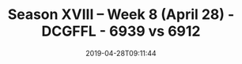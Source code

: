 ---
title: Season XVIII – Week 8 (April 28) - DCGFFL - 6939 vs 6912
teams_score:
- team: 6939
  score:
- team: 6912
  score: 19
mvp: Johnny Moseman (Purple), Smiffy (Orange)
game-ball: ''
sportsperson: ''
season: 16
week: 8
date: '2019-04-28T09:11:44'
pageid: season-xviii-week-8-april-28-6939-vs-6912
---